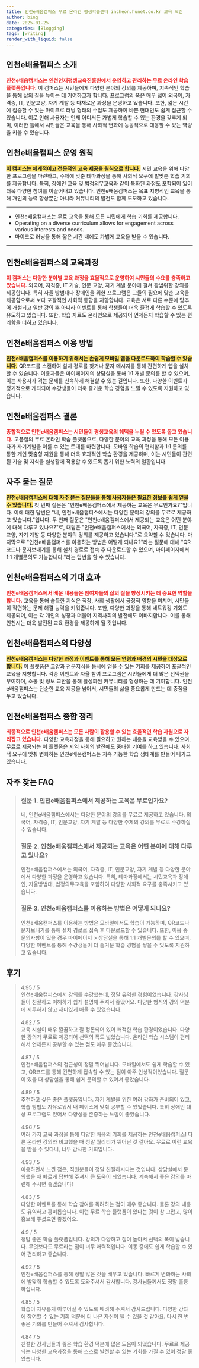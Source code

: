 ```yaml
---
title: 인천e배움캠퍼스 무료 온라인 평생학습센터 incheon.hunet.co.kr 교육 혁신
author: bing
date: 2025-01-25
categories: [Blogging]
tags: [writing]
render_with_liquid: false
---
```



<h2 id='인천e배움캠퍼스_소개'>인천e배움캠퍼스 소개</h2>

<p><b><span style="color: #ee2323;">인천e배움캠퍼스는 인천인재평생교육진흥원에서 운영하고 관리하는 무료 온라인 학습 플랫폼입니다.</span></b> 이 캠퍼스는 시민들에게 다양한 분야의 강의를 제공하며, 지속적인 학습을 통해 삶의 질을 높이는 데 기여하고자 합니다. 프로그램의 폭은 매우 넓어 외국어, 자격증, IT, 인문교양, 자기 계발 등 다채로운 과정을 운영하고 있습니다. 또한, 짧은 시간에 집중할 수 있는 마이크로 러닝 형태의 수업도 제공하여 바쁜 현대인도 쉽게 접근할 수 있습니다. 이로 인해 사용자는 언제 어디서든 가볍게 학습할 수 있는 환경을 갖추게 되며, 이러한 틀에서 시민들은 교육을 통해 사회적 변화에 능동적으로 대응할 수 있는 역량을 키울 수 있습니다.</p>

<h2 id='인천e배움캠퍼스_운영_원칙'>인천e배움캠퍼스 운영 원칙</h2>

<p><b><span style="background-color: #ffe066;">이 캠퍼스는 체계적이고 전문적인 교육 제공을 원칙으로 합니다.</span></b> 시민 교육을 위해 다양한 프로그램을 마련하고, 주제에 맞춘 테마과정을 통해 사회적 요구에 발맞춘 학습 기회를 제공합니다. 특히, 장애인 교육 및 법정의무교육과 같이 특화된 과정도 포함되어 있어 더욱 다양한 참여를 이끌어내고 있습니다. 인천e배움캠퍼스는 목표 지향적인 교육을 통해 개인의 능력 향상뿐만 아니라 커뮤니티의 발전도 함께 도모하고 있습니다.</p>

<hr />

<ul>
    <li>인천e배움캠퍼스는 무료 교육을 통해 모든 시민에게 학습 기회를 제공합니다.</li>
    <li>Operating on a diverse curriculum allows for engagement across various interests and needs.</li>
    <li>마이크로 러닝을 통해 짧은 시간 내에도 가볍게 교육을 받을 수 있습니다.</li>
</ul>

<hr />

<h2 id='인천e배움캠퍼스_교육과정'>인천e배움캠퍼스의 교육과정</h2>

<p><b><span style="color: #ee2323;">이 캠퍼스는 다양한 분야별 교육 과정을 효율적으로 운영하여 시민들의 수요를 충족하고 있습니다.</span></b> 외국어, 자격증, IT 기술, 인문 교양, 자기 계발 분야에 걸쳐 광범위한 강의를 제공합니다. 특히 자율 방범대나 장애인을 위한 프로그램은 그들의 필요에 맞춘 교육을 제공함으로써 보다 포괄적인 사회적 통합을 지향합니다. 교육은 서로 다른 수준에 맞추어 개설되고 일반 강의 뿐 아니라 이벤트를 통해 학생들이 더욱 즐겁게 학습할 수 있도록 유도하고 있습니다. 또한, 학습 자료도 온라인으로 제공되어 언제든지 학습할 수 있는 편리함을 더하고 있습니다.</p>

<h2 id='인천e배움캠퍼스_이용_방법'>인천e배움캠퍼스 이용 방법</h2>

<p><b><span style="background-color: #ffe066;">인천e배움캠퍼스를 이용하기 위해서는 손쉽게 모바일 앱을 다운로드하여 학습할 수 있습니다.</span></b> QR코드를 스캔하여 설치 경로를 찾거나 문자 메시지를 통해 간편하게 앱을 설치할 수 있습니다. 이용자들은 마이페이지의 상담실을 통해 1:1 개별 문의를 할 수 있으며, 이는 사용자가 겪는 문제를 신속하게 해결할 수 있는 길입니다. 또한, 다양한 이벤트가 정기적으로 개최되어 수강생들이 더욱 즐거운 학습 경험을 느낄 수 있도록 지원하고 있습니다.</p>

<h2 id='인천e배움캠퍼스_결론'>인천e배움캠퍼스 결론</h2>

<p><b><span style="color: #ee2323;">종합적으로 인천e배움캠퍼스는 시민들이 평생교육의 혜택을 누릴 수 있도록 돕고 있습니다.</span></b> 고품질의 무료 온라인 학습 플랫폼으로, 다양한 분야의 교육 과정을 통해 모든 이용자가 자기계발을 이룰 수 있는 토대를 마련합니다. 모바일 학습의 편리함과 1:1 문의를 통한 개인 맞춤형 지원을 통해 더욱 효과적인 학습 환경을 제공하며, 이는 시민들이 관련된 기술 및 지식을 실생활에 적용할 수 있도록 돕기 위한 노력의 일환입니다.</p>

<h2 id='자주_묻는_질문'>자주 묻는 질문</h2>

<p><b><span style="background-color: #ffe066;">인천e배움캠퍼스에 대해 자주 묻는 질문들을 통해 사용자들은 필요한 정보를 쉽게 얻을 수 있습니다.</span></b> 첫 번째 질문은 "인천e배움캠퍼스에서 제공하는 교육은 무료인가요?"입니다. 이에 대한 답변은 "네, 인천e배움캠퍼스에서는 다양한 분야의 강의를 무료로 제공하고 있습니다."입니다. 두 번째 질문은 "인천e배움캠퍼스에서 제공되는 교육은 어떤 분야에 대해 다루고 있나요?"로, 대답은 "인천e배움캠퍼스에서는 외국어, 자격증, IT, 인문교양, 자기 계발 등 다양한 분야의 강의를 제공하고 있습니다."로 요약할 수 있습니다. 마지막으로 "인천e배움캠퍼스를 이용하는 방법은 어떻게 되나요?"라는 질문에 대해 "QR코드나 문자보내기를 통해 설치 경로로 접속 후 다운로드할 수 있으며, 마이페이지에서 1:1 개별문의도 가능합니다."라는 답변을 할 수 있습니다.</p>

<h2 id='인천e배움캠퍼스_기대_효과'>인천e배움캠퍼스의 기대 효과</h2>

<p><b><span style="color: #ee2323;">인천e배움캠퍼스에서 배운 내용들은 참여자들의 삶의 질을 향상시키는 데 중요한 역할을 합니다.</span></b> 교육을 통해 습득한 지식은 직장, 사회 생활에서 긍정적 영향을 미치며, 시민들이 직면하는 문제 해결 능력을 키워줍니다. 또한, 다양한 과정을 통해 네트워킹 기회도 제공되며, 이는 각 개인의 성장과 더불어 지역사회의 발전에도 이바지합니다. 이를 통해 인천시는 더욱 발전된 교육 환경을 제공하게 될 것입니다.</p>

<h2 id='인천e배움캠퍼스_다양성'>인천e배움캠퍼스의 다양성</h2>

<p><b><span style="background-color: #ffe066;">인천e배움캠퍼스는 다양한 과정과 이벤트를 통해 모든 연령과 배경의 시민을 대상으로 합니다.</span></b> 이 플랫폼은 교양과 전문지식을 동시에 얻을 수 있는 기회를 제공하여 포괄적인 교육을 지향합니다. 각종 이벤트와 자율 참여 프로그램은 시민들에게 더 많은 선택권을 부여하며, 소통 및 정보 교환을 통해 활성화된 커뮤니티를 형성하는 데 기여합니다. 인천e배움캠퍼스는 단순한 교육 제공을 넘어서, 시민들의 삶을 풍요롭게 만드는 데 중점을 두고 있습니다.</p>

<h2 id='인천e배움캠퍼스_종합_정리'>인천e배움캠퍼스 종합 정리</h2>

<p><b><span style="color: #ee2323;">최종적으로 인천e배움캠퍼스는 모든 사람이 활용할 수 있는 효율적인 학습 자원으로 자리잡고 있습니다.</span></b> 다양한 교육과정을 통해 필요하고 원하는 내용을 교육받을 수 있으며, 무료로 제공되는 이 플랫폼은 지역 사회의 발전에도 중대한 기여를 하고 있습니다. 사회적 요구에 맞춰 변화하는 인천e배움캠퍼스는 지속 가능한 학습 생태계를 만들어 나가고 있습니다.</p>


<h2 id='자주_찾는_FAQ'>자주 찾는 FAQ</h2>
<div itemscope="" itemtype="https://schema.org/FAQPage"> 
<blockquote> 
<div itemscope="" itemprop="mainEntity" itemtype="https://schema.org/Question"> 
<h3 itemprop="name">질문 1. 인천e배움캠퍼스에서 제공하는 교육은 무료인가요?</h3> 
<div itemscope="" itemprop="acceptedAnswer" itemtype="https://schema.org/Answer"> 
<span itemprop="text"> 
<p>네, 인천e배움캠퍼스에서는 다양한 분야의 강의를 무료로 제공하고 있습니다. 외국어, 자격증, IT, 인문교양, 자기 계발 등 다양한 주제의 강의를 무료로 수강하실 수 있습니다.</p> 
</span> 
</div> 
</div> 

<div itemscope="" itemprop="mainEntity" itemtype="https://schema.org/Question"> 
<h3 itemprop="name">질문 2. 인천e배움캠퍼스에서 제공되는 교육은 어떤 분야에 대해 다루고 있나요?</h3> 
<div itemscope="" itemprop="acceptedAnswer" itemtype="https://schema.org/Answer"> 
<span itemprop="text"> 
<p>인천e배움캠퍼스에서는 외국어, 자격증, IT, 인문교양, 자기 계발 등 다양한 분야에서 다양한 과정을 운영하고 있습니다. 특히, 테마과정에서는 시민교육과 장애인, 자율방범대, 법정의무교육을 포함하여 다양한 사회적 요구를 충족시키고 있습니다.</p> 
</span> 
</div> 
</div> 

<div itemscope="" itemprop="mainEntity" itemtype="https://schema.org/Question"> 
<h3 itemprop="name">질문 3. 인천e배움캠퍼스를 이용하는 방법은 어떻게 되나요?</h3> 
<div itemscope="" itemprop="acceptedAnswer" itemtype="https://schema.org/Answer"> 
<span itemprop="text"> 
<p>인천e배움캠퍼스를 이용하는 방법은 모바일에서도 학습이 가능하며, QR코드나 문자보내기를 통해 설치 경로로 접속 후 다운로드할 수 있습니다. 또한, 이용 중 문의사항이 있을 경우 마이페이지 > 상담실을 통해 1:1 개별문의를 할 수 있으며, 다양한 이벤트를 통해 수강생들이 더 즐거운 학습 경험을 쌓을 수 있도록 지원하고 있습니다.</p> 
</span> 
</div> 
</div> 
</blockquote> 
</div>
<h2 id='후기'>후기</h2>
<div itemscope itemtype="https://schema.org/Product">
  <blockquote>
  <div itemprop="review" itemscope itemtype="https://schema.org/Review">
      <div itemprop="reviewRating" itemscope itemtype="https://schema.org/Rating"> <span itemprop="ratingValue">4.95</span> / <span itemprop="bestRating">5</span> </div>
      <span itemprop="reviewBody">인천e배움캠퍼스에서 강의를 수강했는데, 정말 유익한 경험이었습니다. 강사님들이 친절하고 이해하기 쉽게 설명해 주셔서 좋았어요. 다양한 형식의 강의 덕분에 지루하지 않고 재미있게 배울 수 있었습니다.</span>
  </div>
  <br>
  <div itemprop="review" itemscope itemtype="https://schema.org/Review">
      <div itemprop="reviewRating" itemscope itemtype="https://schema.org/Rating"> <span itemprop="ratingValue">4.82</span> / <span itemprop="bestRating">5</span> </div>
      <span itemprop="reviewBody">교육 시설이 매우 깔끔하고 잘 정돈되어 있어 쾌적한 학습 환경이었습니다. 다양한 강의가 무료로 제공되어 선택의 폭도 넓었습니다. 온라인 학습 시스템이 편리해서 언제든지 공부할 수 있는 점도 매우 좋았습니다.</span>
  </div>
  <br>
  <div itemprop="review" itemscope itemtype="https://schema.org/Review">
      <div itemprop="reviewRating" itemscope itemtype="https://schema.org/Rating"> <span itemprop="ratingValue">4.87</span> / <span itemprop="bestRating">5</span> </div>
      <span itemprop="reviewBody">인천e배움캠퍼스의 접근성이 정말 뛰어납니다. 모바일에서도 쉽게 학습할 수 있고, QR코드를 통해 간편하게 접속할 수 있는 점이 아주 인상적이었습니다. 질문이 있을 때 상담실을 통해 쉽게 문의할 수 있어서 좋았습니다.</span>
  </div>
  <br>
  <div itemprop="review" itemscope itemtype="https://schema.org/Review">
      <div itemprop="reviewRating" itemscope itemtype="https://schema.org/Rating"> <span itemprop="ratingValue">4.89</span> / <span itemprop="bestRating">5</span> </div>
      <span itemprop="reviewBody">추천하고 싶은 좋은 플랫폼입니다. 자기 계발을 위한 여러 강좌가 준비되어 있고, 학습 방법도 자유로워서 내 페이스에 맞춰 공부할 수 있었습니다. 특히 장애인 대상 프로그램도 있어서 다양성을 존중하는 느낌이 좋았습니다.</span>
  </div>
  <br>
  <div itemprop="review" itemscope itemtype="https://schema.org/Review">
      <div itemprop="reviewRating" itemscope itemtype="https://schema.org/Rating"> <span itemprop="ratingValue">4.96</span> / <span itemprop="bestRating">5</span> </div>
      <span itemprop="reviewBody">여러 가지 교육 과정을 통해 다양한 배움의 기회를 제공하는 인천e배움캠퍼스! 다른 온라인 강의와 비교했을 때 정말 퀄리티가 뛰어난 것 같아요. 무료로 이런 교육을 받을 수 있다니, 너무 감사한 기회입니다.</span>
  </div>
  <br>
  <div itemprop="review" itemscope itemtype="https://schema.org/Review">
      <div itemprop="reviewRating" itemscope itemtype="https://schema.org/Rating"> <span itemprop="ratingValue">4.93</span> / <span itemprop="bestRating">5</span> </div>
      <span itemprop="reviewBody">이용하면서 느낀 점은, 직원분들이 정말 친절하시다는 것입니다. 상담실에서 문의했을 때 빠르게 답변해 주셔서 큰 도움이 되었습니다. 계속해서 좋은 강의를 마련해 주시면 좋겠습니다!</span>
  </div>
  <br>
  <div itemprop="review" itemscope itemtype="https://schema.org/Review">
      <div itemprop="reviewRating" itemscope itemtype="https://schema.org/Rating"> <span itemprop="ratingValue">4.83</span> / <span itemprop="bestRating">5</span> </div>
      <span itemprop="reviewBody">다양한 이벤트를 통해 학습 참여를 독려하는 점이 매우 좋습니다. 물론 강의 내용도 유익하고 흥미롭습니다. 이런 무료 학습 플랫폼이 있다는 것이 참 고맙고, 많이 홍보해 주셨으면 좋겠어요.</span>
  </div>
  <br>
  <div itemprop="review" itemscope itemtype="https://schema.org/Review">
      <div itemprop="reviewRating" itemscope itemtype="https://schema.org/Rating"> <span itemprop="ratingValue">4.9</span> / <span itemprop="bestRating">5</span> </div>
      <span itemprop="reviewBody">정말 좋은 학습 플랫폼입니다. 강의가 다양하고 질이 높아서 선택의 폭이 넓습니다. 무엇보다도 무료라는 점이 너무 매력적입니다. 이동 중에도 쉽게 학습할 수 있어 편리하고 좋습니다.</span>
  </div>
  <br>
  <div itemprop="review" itemscope itemtype="https://schema.org/Review">
      <div itemprop="reviewRating" itemscope itemtype="https://schema.org/Rating"> <span itemprop="ratingValue">4.92</span> / <span itemprop="bestRating">5</span> </div>
      <span itemprop="reviewBody">인천e배움캠퍼스를 통해 정말 많은 것을 배우고 있습니다. 빠르게 변화하는 사회에 발맞춰 학습할 수 있도록 도와주셔서 감사합니다. 강사님들께서도 정말 훌륭하십니다.</span>
  </div>
  <br>
  <div itemprop="review" itemscope itemtype="https://schema.org/Review">
      <div itemprop="reviewRating" itemscope itemtype="https://schema.org/Rating"> <span itemprop="ratingValue">4.85</span> / <span itemprop="bestRating">5</span> </div>
      <span itemprop="reviewBody">학습이 자유롭게 이루어질 수 있도록 배려해 주셔서 감사드립니다. 다양한 강좌에 참여할 수 있는 기회 덕분에 더 나은 자신이 될 수 있을 것 같아요. 다시 한 번 좋은 기회를 만들어 주셔서 감사합니다.</span>
  </div>
  <br>
  <div itemprop="review" itemscope itemtype="https://schema.org/Review">
      <div itemprop="reviewRating" itemscope itemtype="https://schema.org/Rating"> <span itemprop="ratingValue">4.84</span> / <span itemprop="bestRating">5</span> </div>
      <span itemprop="reviewBody">친절한 강사님들과 좋은 학습 환경 덕분에 많은 도움이 되었습니다. 무료로 제공되는 다양한 교육과정을 통해 스스로 발전할 수 있는 기회를 가질 수 있어 정말 좋았습니다.</span>
  </div>
  </blockquote>
</div>
